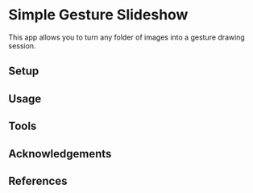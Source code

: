 # Simple Gesture Slideshow

This app allows you to turn any folder of images into a gesture drawing session.

## Setup

## Usage

## Tools

## Acknowledgements

## References

